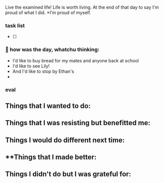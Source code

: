 
Live the examined life! Life is worth living. 
At the end of that day to say I'm proud of what I did. *I'm proud of myself.

### task list
- [ ] 
### 📝 how was the day, whatchu thinking:

- I'd like to buy bread for my mates and anyone back at school
- I'd like to see Lily!
- And I'd like to stop by Ethan's
- 
### eval
**Things that I wanted to do:**
- 
**Things that I was resisting but benefitted me:**
- 
**Things I would do different next time:**
- 
**Things that I made better:
- 
**Things I didn't do but I was grateful for:**
- 